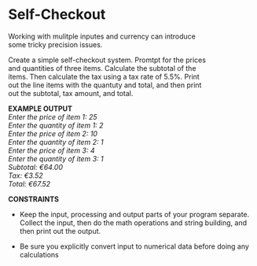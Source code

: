 # Self-Checkout

Working with mulitple inputes and currency can introduce \
some tricky precision issues.

Create a simple self-checkout system. Promtpt for the prices \
and quantities of three items. Calculate the subtotal of the \
items. Then calculate the tax using a tax rate of 5.5%. Print \
out the line items with the quantuty and total, and then print \
out the subtotal, tax amount, and total.

<b>EXAMPLE OUTPUT</b>\
<i>Enter the price of item 1: 25 \
Enter the quantity of item 1: 2 \
Enter the price of item 2: 10 \
Enter the quantity of item 2: 1 \
Enter the price of item 3: 4 \
Enter the quantity of item 3: 1 \
Subtotal: €64.00 \
Tax: €3.52 \
Total: €67.52</i>

<b>CONSTRAINTS</b>
- Keep the input, processing and output parts of your program separate. \
 Collect the input, then do the math operations and string building,
 and then print out the output.

- Be sure you explicitly convert input to numerical data
 before doing any calculations